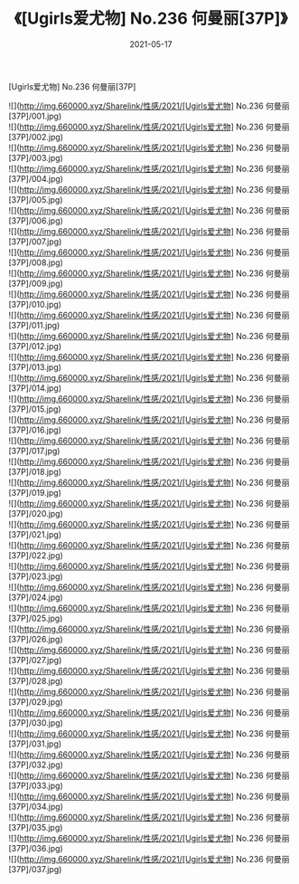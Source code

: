 ﻿---
layout: post
title:  《[Ugirls爱尤物] No.236 何曼丽[37P]》
date:   2021-05-17
img: http://img.660000.xyz/Sharelink/性感/2021/[Ugirls爱尤物] No.236 何曼丽[37P]/000.jpg
categories: [美女, 清纯, 唯美]
---

[Ugirls爱尤物] No.236 何曼丽[37P]

  ![](http://img.660000.xyz/Sharelink/性感/2021/[Ugirls爱尤物] No.236 何曼丽[37P]/001.jpg) <br> ![](http://img.660000.xyz/Sharelink/性感/2021/[Ugirls爱尤物] No.236 何曼丽[37P]/002.jpg) <br> ![](http://img.660000.xyz/Sharelink/性感/2021/[Ugirls爱尤物] No.236 何曼丽[37P]/003.jpg) <br> ![](http://img.660000.xyz/Sharelink/性感/2021/[Ugirls爱尤物] No.236 何曼丽[37P]/004.jpg) <br> ![](http://img.660000.xyz/Sharelink/性感/2021/[Ugirls爱尤物] No.236 何曼丽[37P]/005.jpg) <br> ![](http://img.660000.xyz/Sharelink/性感/2021/[Ugirls爱尤物] No.236 何曼丽[37P]/006.jpg) <br> ![](http://img.660000.xyz/Sharelink/性感/2021/[Ugirls爱尤物] No.236 何曼丽[37P]/007.jpg) <br> ![](http://img.660000.xyz/Sharelink/性感/2021/[Ugirls爱尤物] No.236 何曼丽[37P]/008.jpg) <br> ![](http://img.660000.xyz/Sharelink/性感/2021/[Ugirls爱尤物] No.236 何曼丽[37P]/009.jpg) <br> ![](http://img.660000.xyz/Sharelink/性感/2021/[Ugirls爱尤物] No.236 何曼丽[37P]/010.jpg) <br> ![](http://img.660000.xyz/Sharelink/性感/2021/[Ugirls爱尤物] No.236 何曼丽[37P]/011.jpg) <br> ![](http://img.660000.xyz/Sharelink/性感/2021/[Ugirls爱尤物] No.236 何曼丽[37P]/012.jpg) <br> ![](http://img.660000.xyz/Sharelink/性感/2021/[Ugirls爱尤物] No.236 何曼丽[37P]/013.jpg) <br> ![](http://img.660000.xyz/Sharelink/性感/2021/[Ugirls爱尤物] No.236 何曼丽[37P]/014.jpg) <br> ![](http://img.660000.xyz/Sharelink/性感/2021/[Ugirls爱尤物] No.236 何曼丽[37P]/015.jpg) <br> ![](http://img.660000.xyz/Sharelink/性感/2021/[Ugirls爱尤物] No.236 何曼丽[37P]/016.jpg) <br> ![](http://img.660000.xyz/Sharelink/性感/2021/[Ugirls爱尤物] No.236 何曼丽[37P]/017.jpg) <br> ![](http://img.660000.xyz/Sharelink/性感/2021/[Ugirls爱尤物] No.236 何曼丽[37P]/018.jpg) <br> ![](http://img.660000.xyz/Sharelink/性感/2021/[Ugirls爱尤物] No.236 何曼丽[37P]/019.jpg) <br> ![](http://img.660000.xyz/Sharelink/性感/2021/[Ugirls爱尤物] No.236 何曼丽[37P]/020.jpg) <br> ![](http://img.660000.xyz/Sharelink/性感/2021/[Ugirls爱尤物] No.236 何曼丽[37P]/021.jpg) <br> ![](http://img.660000.xyz/Sharelink/性感/2021/[Ugirls爱尤物] No.236 何曼丽[37P]/022.jpg) <br> ![](http://img.660000.xyz/Sharelink/性感/2021/[Ugirls爱尤物] No.236 何曼丽[37P]/023.jpg) <br> ![](http://img.660000.xyz/Sharelink/性感/2021/[Ugirls爱尤物] No.236 何曼丽[37P]/024.jpg) <br> ![](http://img.660000.xyz/Sharelink/性感/2021/[Ugirls爱尤物] No.236 何曼丽[37P]/025.jpg) <br> ![](http://img.660000.xyz/Sharelink/性感/2021/[Ugirls爱尤物] No.236 何曼丽[37P]/026.jpg) <br> ![](http://img.660000.xyz/Sharelink/性感/2021/[Ugirls爱尤物] No.236 何曼丽[37P]/027.jpg) <br> ![](http://img.660000.xyz/Sharelink/性感/2021/[Ugirls爱尤物] No.236 何曼丽[37P]/028.jpg) <br> ![](http://img.660000.xyz/Sharelink/性感/2021/[Ugirls爱尤物] No.236 何曼丽[37P]/029.jpg) <br> ![](http://img.660000.xyz/Sharelink/性感/2021/[Ugirls爱尤物] No.236 何曼丽[37P]/030.jpg) <br> ![](http://img.660000.xyz/Sharelink/性感/2021/[Ugirls爱尤物] No.236 何曼丽[37P]/031.jpg) <br> ![](http://img.660000.xyz/Sharelink/性感/2021/[Ugirls爱尤物] No.236 何曼丽[37P]/032.jpg) <br> ![](http://img.660000.xyz/Sharelink/性感/2021/[Ugirls爱尤物] No.236 何曼丽[37P]/033.jpg) <br> ![](http://img.660000.xyz/Sharelink/性感/2021/[Ugirls爱尤物] No.236 何曼丽[37P]/034.jpg) <br> ![](http://img.660000.xyz/Sharelink/性感/2021/[Ugirls爱尤物] No.236 何曼丽[37P]/035.jpg) <br> ![](http://img.660000.xyz/Sharelink/性感/2021/[Ugirls爱尤物] No.236 何曼丽[37P]/036.jpg) <br> ![](http://img.660000.xyz/Sharelink/性感/2021/[Ugirls爱尤物] No.236 何曼丽[37P]/037.jpg) <br>